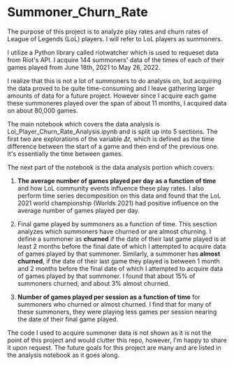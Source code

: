 # Summoner_Churn_Rate

The purpose of this project is to analyze play rates and churn rates of League of Legends (LoL) players. I will refer to LoL players as summoners. 

I utilize a Python library called riotwatcher which is used to requeset data from Riot's API. I acquire 144 summoners' data of the times of each of their games played from June 18th, 2021 to May 26, 2022. 

I realize that this is not a lot of summoners to do analysis on, but acquiring the data proved to be quite time-consuming and I leave gathering larger amounts of data for a future project. However since I acquire each game these summoneres played over the span of about 11 months, I acquired data on about 80,000 games.

The main notebook which covers the data analysis is Lol_Player_Churn_Rate_Analysis.ipynb and is split up into 5 sections. The first two are explorations of the variable $\Delta t$, which is defined as the time difference between the start of a game and then end of the previous one. It's essentially the time between games. 

The next part of the notebook is the data analysis portion which covers:

1. **The average number of games played per day as a function of time** and how LoL community events influence these play rates. I also perform time series decomposition on this data and found that the LoL 2021 world championship (Worlds 2021) had  positive influence on the average number of games played per day.  

2. Final game played by summoners as a function of time. This sesction analyzes which summoners have churned or are almost churning. I define a summoner as **churned** if the date of their last game played is at least 2 months before the final date of which I attempted to acquire data of games played by that summoner. Similarly, a summoner has **almost churned**, if the date of their last game they played is between 1 month and 2 months before the final date of which I attempted to acquire data of games played by that summoner. I found that about 15% of summoners churned, and about 3% almost churned.


3. **Number of games played per session as a function of time** for summoners who churned or almost churned. I find that for many of these summoners, they were playing less games per session nearing the date of their final game played.


The code I used to acquire summoner data is not shown as it is not the point of this project and would clutter this repo, however, I'm happy to share it upon request. The future goals for this project are many and are listed in the analysis notebook as it goes along.

